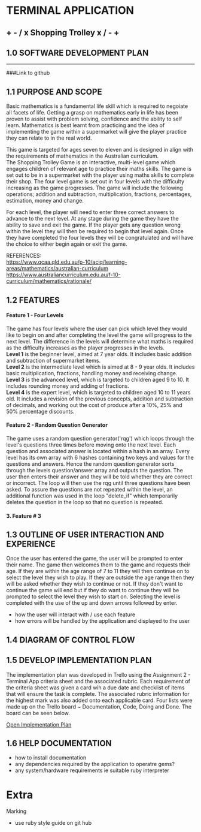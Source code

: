 # TERMINAL APPLICATION

## + - / x Shopping Trolley x / - +

## 1.0  SOFTWARE DEVELOPMENT PLAN
---
###Link to github

## 1.1 PURPOSE AND SCOPE
Basic mathematics is a fundamental life skill which is required to negoiate all facets of life. Getting a grasp on mathematics early in life has been proven to assist with problem solving, confidence and the ability to self learn. Mathematics is best learnt from practicing and the idea of implementing the game within a supermarket will give the player practice they can relate to in the real world. 

This game is targeted for ages seven to eleven and is designed in align with the requirements of mathematics in the Australian curriculum.   
The Shopping Trolley Game is an interactive, multi-level game which engages children of relevant age to practice their maths skills. The game is set out to be in a supermarket with the player using maths skills to complete their shop. 
The four level game is set out in four levels with the difficulty increasing as the game progresses. The game will include the following operations; addition and subtraction, multiplication, fractions, percentages, estimation, money and change.

For each level, the player will need to enter three correct answers to advance to the next level. At any stage during the game they have the ability to save and exit the game. If the player gets any question wrong within the level they will then be required to begin that level again. Once they have completed the four levels they will be congratulated and will have the choice to either begin again or exit the game. 


REFERENCES:              
https://www.qcaa.qld.edu.au/p-10/aciq/learning-areas/mathematics/australian-curriculum
https://www.australiancurriculum.edu.au/f-10-curriculum/mathematics/rationale/

## 1.2 FEATURES 

#### Feature 1 - Four Levels
The game has four levels where the user can pick which level they would like to begin on and after completing the level the game will progress to the next level. The difference in the levels will determine what maths is required as the difficulty increases as the player progresses in the levels.  
**Level 1**  is the beginner level, aimed at 7 year olds. It includes basic addition and subtraction of supermarket items.     
**Level 2** is the intermediate level which is aimed at 8 - 9 year olds. It includes basic multiplication, fractions, handling money and receiving change.    
**Level 3** is the advanced level, which is targeted to children aged 9 to 10. It includes rounding money and adding of fractions.          
**Level 4** is the expert level, which is targeted to children aged 10 to 11 years old. It includes a revision of the previous concepts, addition and subtraction of decimals, and working out the cost of produce after a 10%, 25% and 50% percentage discounts. 

#### Feature 2 - Random Question Generator
The game uses a random question generator('rqg') which loops through the level's questions three times before moving onto the next level. Each question and associated answer is located within a hash in an array. Every level has its own array with 6 hashes containing two keys and values for the questions and answers. Hence the random question generator sorts through the levels question/answer array and outputs the question. The user then enters their answer and they will be told whether they are correct or incorrect. The loop will then use the rqg until three questions have been asked. 
To assure the questions are not repeated within the level, an additional function was used in the loop "delete_if" which temporarily deletes the question in the loop so that no question is repeated.

#### 3. Feature # 3



## 1.3 OUTLINE OF USER INTERACTION AND EXPERIENCE
Once the user has entered the game, the user will be prompted to enter their name. The game then welcomes them to the game and requests their age. If they are within the age range of 7 to 11 they will then continue on to select the level they wish to play. If they are outside the age range then they will be asked whether they wish to continue or not. If they don't want to continue the game will end but if they do want to continue they will be prompted to select the level they wish to start on. Selecting the level is completed with the use of the up and down arrows followed by enter. 

- how the user will interact with / use each feature
- how errors will be handled by the application and displayed to the user

## 1.4 DIAGRAM OF CONTROL FLOW


## 1.5 DEVELOP IMPLEMENTATION PLAN

The implementation plan was developed in Trello using the Assignment 2 - Terminal App criteria sheet and the associated rubric. Each requirement of the criteria sheet was given a card wih a due date and checklist of items that will ensure the task is complete. The associated rubric information for the highest mark was also added onto each applicable card. Four lists were made up on the Trello board ~ Documentation, Code, Doing and Done. The board can be seen below.

[Open Implementation Plan](https://trello.com/b/lYBl4SWz/amelianunnt1a2)

## 1.6 HELP DOCUMENTATION
- how to install documentation
- any dependencies required by the application to operatre
    gems?
- any system/hardware requirements
ie suitable ruby interpreter




# Extra

Marking 
- use ruby style guide on git hub
